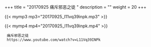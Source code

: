 +++
title = "20170925  痛斥邪恶之徒 "
description = ""
weight = 20
+++

{{< mymp3 mp3="20170925_l11vq39inpk.mp3" >}}

{{< mymp4 mp4="20170925_l11vq39inpk.mp4" >}}

     
     痛斥邪恶之徒 
     https://www.youtube.com/watch?v=L11Vq39INPk 
